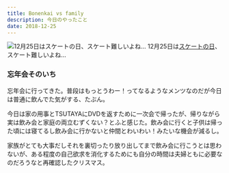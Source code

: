 ```yaml
---
title: Bonenkai vs family
description: 今日のやったこと
date: 2018-12-25
---
```


![12月25日は[スケートの日](http://www.nnh.to/12/25.html)、スケート難しいよね…](https://cdn-images-1.medium.com/max/800/1*rPKzj-FBzyW4YryqHVFkMA.png)
12月25日は[スケートの日](http://www.nnh.to/12/25.html)、スケート難しいよね…

### 忘年会そのいち

忘年会に行ってきた。普段はもっとうわー！ってなるようなメンツなのだが今日は普通に飲んでた気がする、たぶん。

今日は家の用事とTSUTAYAにDVDを返すために一次会で帰ったが、帰りながら実は飲み会と家庭の両立むずくない？とふと感じた。飲み会に行くと子供は帰った頃には寝てるし飲み会に行かないと仲間とわいわい！みたいな機会が減るし。

家族がとても大事だしそれを裏切ったり放り出してまで飲み会に行こうとは思わないが、ある程度の自己欲求を消化するためにも自分の時間は夫婦ともに必要なのだろうなと再確認したクリスマス。

